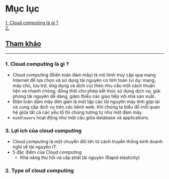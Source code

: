 # Mục lục    
[1. Cloud computing là gì ? ](#1)    
[2. ](#2)     

## [Tham khảo](#4)     
-----    

<a name='1'></a>   

### 1. Cloud computing là gì ?    
- Cloud computing (Điện toán đám mây) là mô hình truy cập qua mạng Internet để lựa chọn và sử dụng tài nguyên có tính toán (ví dụ: mạng, máy chủ, lưu trữ, ứng dụng và dịch vụ) theo nhu cầu một cách thuận tiện và nhanh chóng; đồng thời cho phép kết thúc sử dụng dịch vụ; giải phóng tài nguyên dễ dàng, giảm thiểu các giao tiếp với nhà sản xuất.         
- Điện toán đám mây đơn giản là một tập các tài nguyên máy tính gộp lại và cung cấp dịch vụ trên các kênh web. Khi chúng ta biểu đồ mối quan hệ giữa tất cả các yếu tố thì chúng tương tự như một đám mây.         
- `middleware` hoạt động như một cầu giữa database và applications.     

### 3. Lợi ích của cloud computing   
- Cloud computing là một chuyển đổi lớn từ cách truyền thống kinh doanh nghĩ về tài nguyên IT.   
- 5 đặc điểm của Cloud computing    
   - Khả năng thu hồi và cấp phát tài nguyên (Rapid elasticity)     
### 2. Type of cloud computing      
    